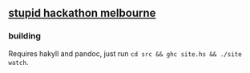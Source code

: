 ## [stupid hackathon melbourne](https://stupidhackathonmelbourne.github.io/)

### building

Requires hakyll and pandoc, just run `cd src && ghc site.hs && ./site watch`.
